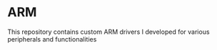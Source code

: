 # ARM
This repository contains custom ARM drivers I developed for various peripherals and functionalities
